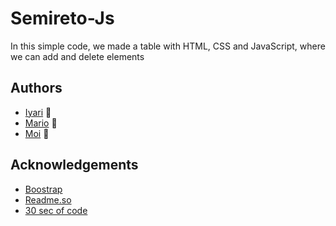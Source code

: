# Semireto-Js

In this simple code, we made a table with HTML, CSS and JavaScript, where we can add and delete elements


## Authors

- [Iyari](https://github.com/MaestroMiyagi) 🍋
- [Mario](https://github.com/mariomesm) 🌝
- [Moi](https://github.com/MosesHawk) 🦍


## Acknowledgements

 - [Boostrap](https://getbootstrap.com/)
 - [Readme.so](https://readme.so/)
 - [30 sec of code](https://www.30secondsofcode.org/)

